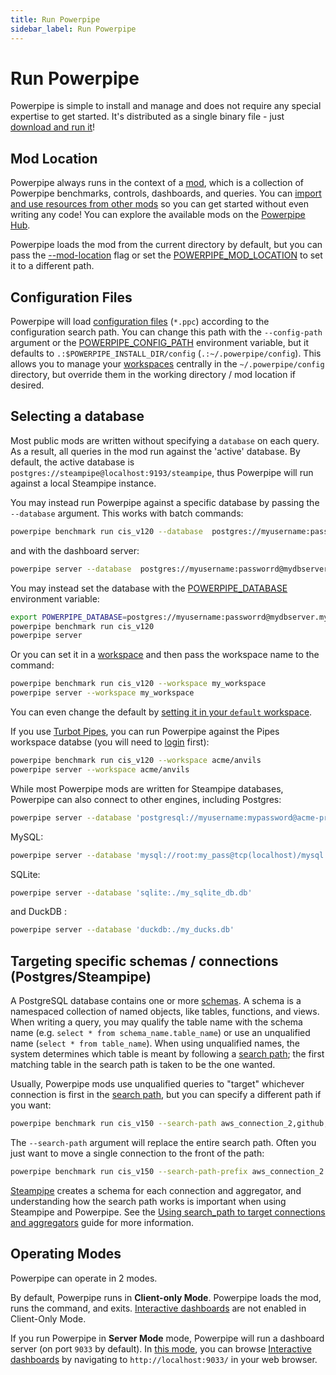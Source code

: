 ```yaml
---
title: Run Powerpipe
sidebar_label: Run Powerpipe
---
```


# Run Powerpipe

Powerpipe is simple to install and manage and does not require any special expertise to get started.  It's distributed as a single binary file - just [download and run it](/downloads)!

## Mod Location
Powerpipe always runs in the context of a [mod](/docs/build), which is a collection of Powerpipe benchmarks, controls, dashboards, and queries.  You can [import and use resources from other mods](/docs/build/mod-dependencies) so you can get started without even writing any code! You can explore the available mods on the [Powerpipe Hub](https://hub.powerpipe.io/).

Powerpipe loads the mod from the current directory by default, but you can pass the [--mod-location](/docs/reference/cli#global-flags) flag or set the [POWERPIPE_MOD_LOCATION](/docs/reference/env-vars/powerpipe_mod_location) to set it to a different path.  

## Configuration Files
Powerpipe will load [configuration files](/docs/reference/config-files) (`*.ppc`) according to the configuration search path.  You can change this path with the `--config-path` argument or the [POWERPIPE_CONFIG_PATH](/docs/reference/env-vars/powerpipe_config_path) environment variable, but it defaults to `.:$POWERPIPE_INSTALL_DIR/config` (`.:~/.powerpipe/config`).  This allows you to manage your [workspaces](/docs/run/workspaces) centrally in the `~/.powerpipe/config` directory, but override them in the working directory / mod location if desired.


## Selecting a database

Most public mods are written without specifying a `database` on each query.  As a result, all queries in the mod run against the 'active' database. By default, the active database is `postgres://steampipe@localhost:9193/steampipe`, thus Powerpipe will run against a local Steampipe instance.  

You may instead run Powerpipe against a specific database by passing the `--database` argument.  This works with batch commands:

```bash
powerpipe benchmark run cis_v120 --database  postgres://myusername:passworrd@mydbserver.mydomain.com:9193/steampipe
```

and with the dashboard server:

```bash
powerpipe server --database  postgres://myusername:passworrd@mydbserver.mydomain.com:9193/steampipe
```

You may instead set the database with the [POWERPIPE_DATABASE](/docs/reference/env-vars/powerpipe_database) environment variable:

```bash
export POWERPIPE_DATABASE=postgres://myusername:passworrd@mydbserver.mydomain.com:9193/steampipe
powerpipe benchmark run cis_v120
powerpipe server

```

Or you can set it in a [workspace](/docs/run/workspaces) and then pass the workspace name to the command:
```bash
powerpipe benchmark run cis_v120 --workspace my_workspace
powerpipe server --workspace my_workspace

```

You can even change the default by [setting it in your `default` workspace](/docs/run/workspaces#using-workspaces).


If you use [Turbot Pipes](http://pipes.turbot.com), you can run Powerpipe against the Pipes workspace databse (you will need to [login](/docs/reference/cli/login) first):
```bash
powerpipe benchmark run cis_v120 --workspace acme/anvils
powerpipe server --workspace acme/anvils

```

While most Powerpipe mods are written for Steampipe databases, Powerpipe can also connect to other engines, including Postgres:

```bash
powerpipe server --database 'postgresql://myusername:mypassword@acme-prod.apse1.db.cloud.turbot.io:9193/aaa000'
```

MySQL:

```bash
powerpipe server --database 'mysql://root:my_pass@tcp(localhost)/mysql'
```

SQLite:
```bash
powerpipe server --database 'sqlite:./my_sqlite_db.db'
```

and DuckDB :
```bash
powerpipe server --database 'duckdb:./my_ducks.db'
```

## Targeting specific schemas / connections (Postgres/Steampipe)

A PostgreSQL database contains one or more [schemas](https://www.postgresql.org/docs/current/ddl-schemas.html). A schema is a namespaced collection of named objects, like tables, functions, and views.   When writing a query, you may qualify the table name with the schema name (e.g. `select * from schema_name.table_name`) or use an unqualified name (`select * from table_name`).  When using unqualified names, the system determines which table is meant by following a [search path](https://www.postgresql.org/docs/current/ddl-schemas.html#DDL-SCHEMAS-PATH); the first matching table in the search path is taken to be the one wanted. 

Usually, Powerpipe mods use unqualified queries to "target" whichever connection is first in the [search path](https://steampipe.io/docs/guides/search-path), but you can specify a different path if you want:

```bash
powerpipe benchmark run cis_v150 --search-path aws_connection_2,github,slack
```

The `--search-path` argument will replace the entire search path.  Often you just want to move a single connection to the front of the path:

```bash
powerpipe benchmark run cis_v150 --search-path-prefix aws_connection_2
```

[Steampipe](https://steampipe.io) creates a schema for each connection and aggregator, and understanding how the search path works is important when using Steampipe and Powerpipe. See the [Using search_path to target connections and aggregators](https://steampipe.io/docs/guides/search-path) guide for more information.


## Operating Modes

Powerpipe can operate in 2 modes.

By default, Powerpipe runs in **Client-only Mode**.  Powerpipe loads the mod, runs the command, and exits.  [Interactive dashboards](/docs/run/dashboard) are not enabled in Client-Only Mode.

If you run Powerpipe in **Server Mode** mode, Powerpipe will run a dashboard server (on port `9033` by default).  In [this mode](/docs/run/server), you can browse [Interactive dashboards](/docs/run/dashboard) by navigating to `http://localhost:9033/` in your web browser.